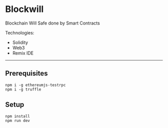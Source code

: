 # Blockwill

Blockchain Will Safe done by Smart Contracts

Technologies:
- Solidity
- Web3
- Remix IDE

---
## Prerequisites

```
npm i -g ethereumjs-testrpc
npm i -g truffle
```

## Setup

```
npm install
npm run dev
```
